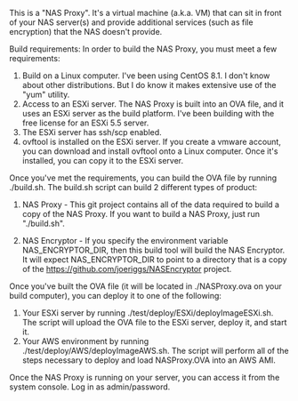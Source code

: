 
This is a "NAS Proxy".  It's a virtual machine (a.k.a. VM) that can sit in front of your NAS server(s) and provide additional services (such as file encryption) that the NAS doesn't provide.

Build requirements:
In order to build the NAS Proxy, you must meet a few requirements:
1. Build on a Linux computer.  I've been using CentOS 8.1.  I don't know about other distributions.  But I do know it makes extensive use of the "yum" utility.
2. Access to an ESXi server.  The NAS Proxy is built into an OVA file, and it uses an ESXi server as the build platform.  I've been building with the free license for an ESXi 5.5 server.
3. The ESXi server has ssh/scp enabled.
4. ovftool is installed on the ESXi server.  If you create a vmware account, you can download and install ovftool onto a Linux computer.  Once it's installed, you can copy it to the ESXi server.

Once you've met the requirements, you can build the OVA file by running ./build.sh.  The build.sh script can build 2 different types of product:
1. NAS Proxy -  This git project contains all of the data required to build a copy of the NAS Proxy.  If you want to build a NAS Proxy, just run "./build.sh".

2. NAS Encryptor - If you specify the environment variable NAS_ENCRYPTOR_DIR, then this build tool will build the NAS Encryptor.  It will expect NAS_ENCRYPTOR_DIR to point to a directory that is a copy of the https://github.com/joeriggs/NASEncryptor project.

Once you've built the OVA file (it will be located in ./NASProxy.ova on your build computer), you can deploy it to one of the following:
1. Your ESXi server by running ./test/deploy/ESXi/deployImageESXi.sh.  The script will upload the OVA file to the ESXi server, deploy it, and start it.
2. Your AWS environment by running ./test/deploy/AWS/deployImageAWS.sh.  The script will perform all of the steps necessary to deploy and load NASProxy.OVA into an AWS AMI.

Once the NAS Proxy is running on your server, you can access it from the system console.  Log in as admin/password.
